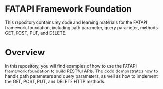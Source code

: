 # FATAPI Framework Foundation
This repository contains my code and learning materials for the FATAPI framework foundation, including path parameter, query parameter, methods GET, POST, PUT, and DELETE.

# Overview
In this repository, you will find examples of how to use the FATAPI framework foundation to build RESTful APIs. The code demonstrates how to handle path parameters and query parameters, as well as how to implement the GET, POST, PUT, and DELETE HTTP methods.
